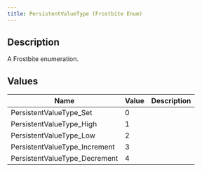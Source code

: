 ```yaml
---
title: PersistentValueType (Frostbite Enum)
---
```

## Description

A Frostbite enumeration.

## Values

| Name                           | Value | Description |
| ------------------------------ | ----- | ----------- |
| PersistentValueType\_Set       | 0     |             |
| PersistentValueType\_High      | 1     |             |
| PersistentValueType\_Low       | 2     |             |
| PersistentValueType\_Increment | 3     |             |
| PersistentValueType\_Decrement | 4     |             |
